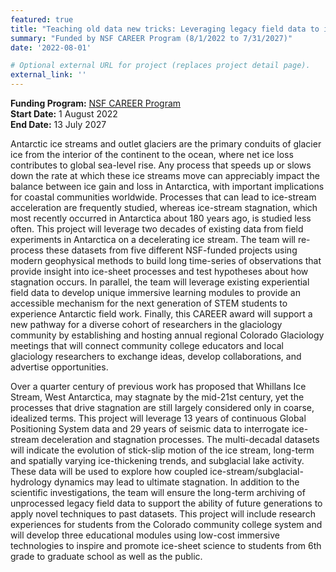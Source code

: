 ```yaml
---
featured: true
title: "Teaching old data new tricks: Leveraging legacy field data to investigate ice-stre am shut down and inspire a new generation of cryospheric scientists"
summary: "Funded by NSF CAREER Program (8/1/2022 to 7/31/2027)"
date: '2022-08-01'

# Optional external URL for project (replaces project detail page).
external_link: ''
---
```

  **Funding Program:** [NSF CAREER Program](https://nsf.gov/awardsearch/showAward?AWD_ID=2145407&HistoricalAwards=false)<br>
  **Start Date:** 1 August 2022 <br>
  **End Date:** 13 July 2027

Antarctic ice streams and outlet glaciers are the primary conduits of glacier ice from the interior of the continent to the ocean, where net ice loss contributes to global sea-level rise. Any process that speeds up or slows down the rate at which these ice streams move can appreciably impact the balance between ice gain and loss in Antarctica, with important implications for coastal communities worldwide. Processes that can lead to ice-stream acceleration are frequently studied, whereas ice-stream stagnation, which most recently occurred in Antarctica about 180 years ago, is studied less often. This project will leverage two decades of existing data from field experiments in Antarctica on a decelerating ice stream. The team will re-process these datasets from five different NSF-funded projects using modern geophysical methods to build long time-series of observations that provide insight into ice-sheet processes and test hypotheses about how stagnation occurs. In parallel, the team will leverage existing experiential field data to develop unique immersive learning modules to provide an accessible mechanism for the next generation of STEM students to experience Antarctic field work. Finally, this CAREER award will support a new pathway for a diverse cohort of researchers in the glaciology community by establishing and hosting annual regional Colorado Glaciology meetings that will connect community college educators and local glaciology researchers to exchange ideas, develop collaborations, and advertise opportunities.

Over a quarter century of previous work has proposed that Whillans Ice Stream, West Antarctica, may stagnate by the mid-21st century, yet the processes that drive stagnation are still largely considered only in coarse, idealized terms. This project will leverage 13 years of continuous Global Positioning System data and 29 years of seismic data to interrogate ice-stream deceleration and stagnation processes. The multi-decadal datasets will indicate the evolution of stick-slip motion of the ice stream, long-term and spatially varying ice-thickening trends, and subglacial lake activity. These data will be used to explore how coupled ice-stream/subglacial-hydrology dynamics may lead to ultimate stagnation. In addition to the scientific investigations, the team will ensure the long-term archiving of unprocessed legacy field data to support the ability of future generations to apply novel techniques to past datasets. This project will include research experiences for students from the Colorado community college system and will develop three educational modules using low-cost immersive technologies to inspire and promote ice-sheet science to students from 6th grade to graduate school as well as the public.
  
